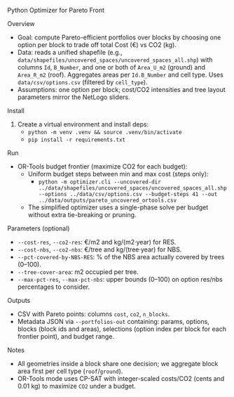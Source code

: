 Python Optimizer for Pareto Front

Overview
- Goal: compute Pareto-efficient portfolios over blocks by choosing one option per block to trade off total Cost (€) vs CO2 (kg).
- Data: reads a unified shapefile (e.g., `data/shapefiles/uncovered_spaces/uncovered_spaces_all.shp`) with columns `Id`, `B_Number`, and one or both of `Area_U_m2` (ground) and `Area_R_m2` (roof). Aggregates areas per `Id.B_Number` and cell type. Uses `data/csv/options.csv` (filtered by `cell_type`).
- Assumptions: one option per block; cost/CO2 intensities and tree layout parameters mirror the NetLogo sliders.

Install
1) Create a virtual environment and install deps:
   - `python -m venv .venv && source .venv/bin/activate`
   - `pip install -r requirements.txt`

Run
- OR-Tools budget frontier (maximize CO2 for each budget):
  - Uniform budget steps between min and max cost (steps only):
    - `python -m optimizer.cli --uncovered-dir ../data/shapefiles/uncovered_spaces/uncovered_spaces_all.shp --options ../data/csv/options.csv --budget-steps 41 --out ../data/outputs/pareto_uncovered_ortools.csv`
  - The simplified optimizer uses a single-phase solve per budget without extra tie-breaking or pruning.
  

Parameters (optional)
- `--cost-res`, `--co2-res`: €/m2 and kg/(m2·year) for RES.
- `--cost-nbs`, `--co2-nbs`: €/tree and kg/(tree·year) for NBS.
- `--pct-covered-by-NBS-RES`: % of the NBS area actually covered by trees (0–100).
- `--tree-cover-area`: m2 occupied per tree.
- `--max-pct-res`, `--max-pct-nbs`: upper bounds (0–100) on option res/nbs percentages to consider.

Outputs
- CSV with Pareto points: columns `cost`, `co2`, `n_blocks`.
- Metadata JSON via `--portfolios-out` containing: params, options, blocks (block ids and areas), selections (option index per block for each frontier point), and budget range.

Notes
- All geometries inside a block share one decision; we aggregate block area first per cell type (`roof`/`ground`).
- OR-Tools mode uses CP-SAT with integer-scaled costs/CO2 (cents and 0.01 kg) to maximize `CO2` under a budget.
